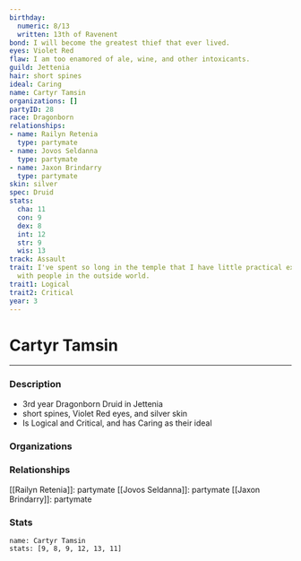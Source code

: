 ```yaml
---
birthday:
  numeric: 8/13
  written: 13th of Ravenent
bond: I will become the greatest thief that ever lived.
eyes: Violet Red
flaw: I am too enamored of ale, wine, and other intoxicants.
guild: Jettenia
hair: short spines
ideal: Caring
name: Cartyr Tamsin
organizations: []
partyID: 28
race: Dragonborn
relationships:
- name: Railyn Retenia
  type: partymate
- name: Jovos Seldanna
  type: partymate
- name: Jaxon Brindarry
  type: partymate
skin: silver
spec: Druid
stats:
  cha: 11
  con: 9
  dex: 8
  int: 12
  str: 9
  wis: 13
track: Assault
trait: I've spent so long in the temple that I have little practical experience dealing
  with people in the outside world.
trait1: Logical
trait2: Critical
year: 3
---
```

# Cartyr Tamsin
---
### Description
- 3rd year Dragonborn Druid in Jettenia
- short spines, Violet Red eyes, and silver skin
- Is Logical and Critical, and has Caring as their ideal

### Organizations
### Relationships
[[Railyn Retenia]]: partymate
[[Jovos Seldanna]]: partymate
[[Jaxon Brindarry]]: partymate
### Stats
```statblock
name: Cartyr Tamsin
stats: [9, 8, 9, 12, 13, 11]
```